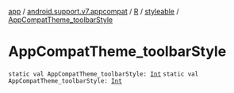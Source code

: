 [app](../../../index.md) / [android.support.v7.appcompat](../../index.md) / [R](../index.md) / [styleable](index.md) / [AppCompatTheme_toolbarStyle](./-app-compat-theme_toolbar-style.md)

# AppCompatTheme_toolbarStyle

`static val AppCompatTheme_toolbarStyle: `[`Int`](https://kotlinlang.org/api/latest/jvm/stdlib/kotlin/-int/index.html)
`static val AppCompatTheme_toolbarStyle: `[`Int`](https://kotlinlang.org/api/latest/jvm/stdlib/kotlin/-int/index.html)